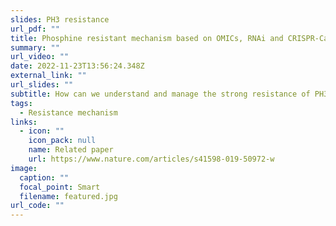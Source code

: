 ```yaml
---
slides: PH3 resistance
url_pdf: ""
title: Phosphine resistant mechanism based on OMICs, RNAi and CRISPR-Cas9 approaches
summary: ""
url_video: ""
date: 2022-11-23T13:56:24.348Z
external_link: ""
url_slides: ""
subtitle: How can we understand and manage the strong resistance of PH3?
tags:
  - Resistance mechanism
links:
  - icon: ""
    icon_pack: null
    name: Related paper
    url: https://www.nature.com/articles/s41598-019-50972-w
image:
  caption: ""
  focal_point: Smart
  filename: featured.jpg
url_code: ""
---
```

